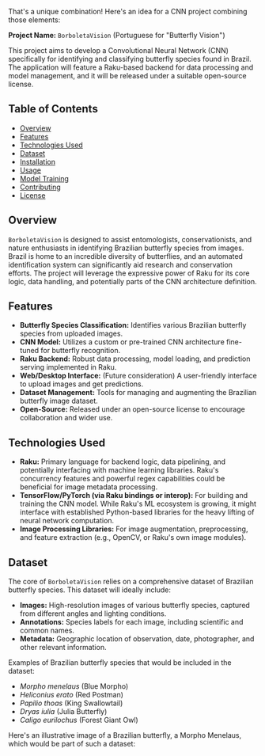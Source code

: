 That's a unique combination! Here's an idea for a CNN project combining those elements:

**Project Name:** `BorboletaVision` (Portuguese for "Butterfly Vision")

This project aims to develop a Convolutional Neural Network (CNN) specifically for identifying and classifying butterfly species found in Brazil. The application will feature a Raku-based backend for data processing and model management, and it will be released under a suitable open-source license.

## Table of Contents

*   [Overview](#overview)
*   [Features](#features)
*   [Technologies Used](#technologies-used)
*   [Dataset](#dataset)
*   [Installation](#installation)
*   [Usage](#usage)
*   [Model Training](#model-training)
*   [Contributing](#contributing)
*   [License](#license)

## Overview

`BorboletaVision` is designed to assist entomologists, conservationists, and nature enthusiasts in identifying Brazilian butterfly species from images. Brazil is home to an incredible diversity of butterflies, and an automated identification system can significantly aid research and conservation efforts. The project will leverage the expressive power of Raku for its core logic, data handling, and potentially parts of the CNN architecture definition.

## Features

*   **Butterfly Species Classification:** Identifies various Brazilian butterfly species from uploaded images.
*   **CNN Model:** Utilizes a custom or pre-trained CNN architecture fine-tuned for butterfly recognition.
*   **Raku Backend:** Robust data processing, model loading, and prediction serving implemented in Raku.
*   **Web/Desktop Interface:** (Future consideration) A user-friendly interface to upload images and get predictions.
*   **Dataset Management:** Tools for managing and augmenting the Brazilian butterfly image dataset.
*   **Open-Source:** Released under an open-source license to encourage collaboration and wider use.

## Technologies Used

*   **Raku:** Primary language for backend logic, data pipelining, and potentially interfacing with machine learning libraries. Raku's concurrency features and powerful regex capabilities could be beneficial for image metadata processing.
*   **TensorFlow/PyTorch (via Raku bindings or interop):** For building and training the CNN model. While Raku's ML ecosystem is growing, it might interface with established Python-based libraries for the heavy lifting of neural network computation.
*   **Image Processing Libraries:** For image augmentation, preprocessing, and feature extraction (e.g., OpenCV, or Raku's own image modules).

## Dataset

The core of `BorboletaVision` relies on a comprehensive dataset of Brazilian butterfly species. This dataset will ideally include:

*   **Images:** High-resolution images of various butterfly species, captured from different angles and lighting conditions.
*   **Annotations:** Species labels for each image, including scientific and common names.
*   **Metadata:** Geographic location of observation, date, photographer, and other relevant information.

Examples of Brazilian butterfly species that would be included in the dataset:

*   *Morpho menelaus* (Blue Morpho)
*   *Heliconius erato* (Red Postman)
*   *Papilio thoas* (King Swallowtail)
*   *Dryas iulia* (Julia Butterfly)
*   *Caligo eurilochus* (Forest Giant Owl)

Here's an illustrative image of a Brazilian butterfly, a Morpho Menelaus, which would be part of such a dataset: 